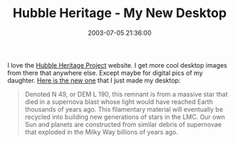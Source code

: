 ﻿---
layout: post
title: "Hubble Heritage - My New Desktop"
comments: false
date: 2003-07-05 21:36:00
categories:
 - Technology
subtext-id: d5c18c4e-f84d-4ddc-bcf3-143a650fe61a
alias: /blog/Hubble-Heritage---My-New-Desktop.aspx
---


I love the [Hubble Heritage Project](http://heritage.stsci.edu/) website. I get more cool desktop images from there that anywhere else. Except maybe for digital pics of my daughter. [Here is the new one](http://heritage.stsci.edu/current/00/index.html) that I just made my desktop:

> Denoted N 49, or DEM L 190, this remnant is from a massive star that died in a supernova blast whose light would have reached Earth thousands of years ago. This filamentary material will eventually be recycled into building new generations of stars in the LMC. Our own Sun and planets are constructed from similar debris of supernovae that exploded in the Milky Way billions of years ago.
